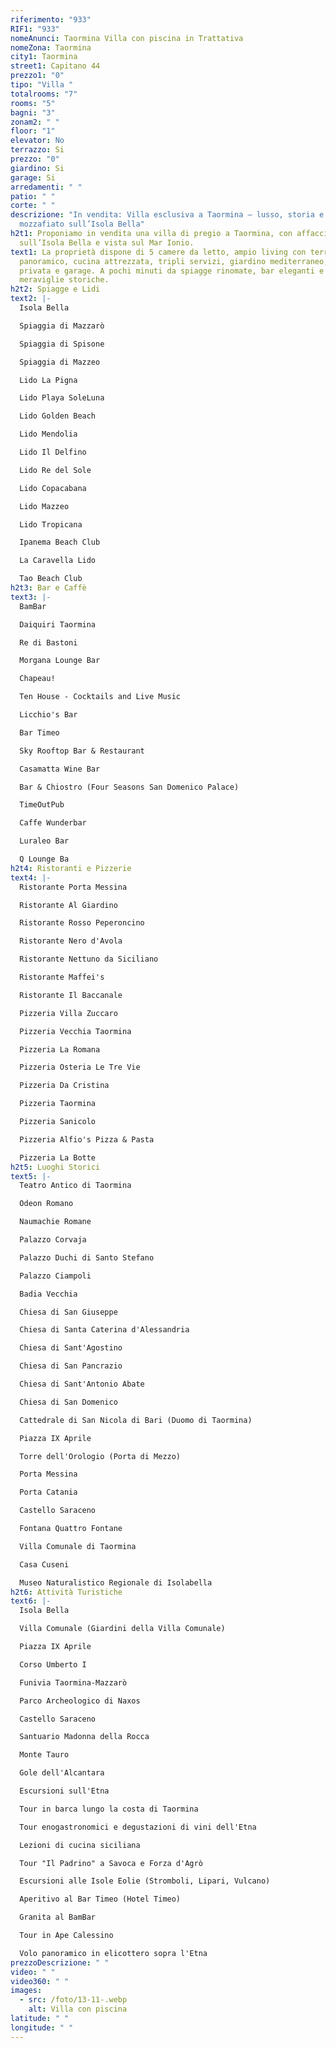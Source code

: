 ```yaml
---
riferimento: "933"
RIF1: "933"
nomeAnunci: Taormina Villa con piscina in Trattativa
nomeZona: Taormina
city1: Taormina
street1: Capitano 44
prezzo1: "0"
tipo: "Villa "
totalrooms: "7"
rooms: "5"
bagni: "3"
zonam2: " "
floor: "1"
elevator: No
terrazzo: Si
prezzo: "0"
giardino: Si
garage: Si
arredamenti: " "
patio: " "
corte: " "
descrizione: "In vendita: Villa esclusiva a Taormina – lusso, storia e vista
  mozzafiato sull’Isola Bella"
h2t1: Proponiamo in vendita una villa di pregio a Taormina, con affaccio diretto
  sull’Isola Bella e vista sul Mar Ionio.
text1: La proprietà dispone di 5 camere da letto, ampio living con terrazzo
  panoramico, cucina attrezzata, tripli servizi, giardino mediterraneo, piscina
  privata e garage. A pochi minuti da spiagge rinomate, bar eleganti e
  meraviglie storiche.
h2t2: Spiagge e Lidi
text2: |-
  Isola Bella

  Spiaggia di Mazzarò

  Spiaggia di Spisone

  Spiaggia di Mazzeo

  Lido La Pigna

  Lido Playa SoleLuna

  Lido Golden Beach

  Lido Mendolia

  Lido Il Delfino

  Lido Re del Sole

  Lido Copacabana

  Lido Mazzeo

  Lido Tropicana

  Ipanema Beach Club

  La Caravella Lido

  Tao Beach Club
h2t3: Bar e Caffè
text3: |-
  BamBar

  Daiquiri Taormina

  Re di Bastoni

  Morgana Lounge Bar

  Chapeau!

  Ten House - Cocktails and Live Music

  Licchio's Bar

  Bar Timeo

  Sky Rooftop Bar & Restaurant

  Casamatta Wine Bar

  Bar & Chiostro (Four Seasons San Domenico Palace)

  TimeOutPub

  Caffe Wunderbar

  Luraleo Bar

  Q Lounge Ba
h2t4: Ristoranti e Pizzerie
text4: |-
  Ristorante Porta Messina

  Ristorante Al Giardino

  Ristorante Rosso Peperoncino

  Ristorante Nero d'Avola

  Ristorante Nettuno da Siciliano

  Ristorante Maffei's

  Ristorante Il Baccanale

  Pizzeria Villa Zuccaro

  Pizzeria Vecchia Taormina

  Pizzeria La Romana

  Pizzeria Osteria Le Tre Vie

  Pizzeria Da Cristina

  Pizzeria Taormina

  Pizzeria Sanicolo

  Pizzeria Alfio's Pizza & Pasta

  Pizzeria La Botte
h2t5: Luoghi Storici
text5: |-
  Teatro Antico di Taormina

  Odeon Romano

  Naumachie Romane

  Palazzo Corvaja

  Palazzo Duchi di Santo Stefano

  Palazzo Ciampoli

  Badia Vecchia

  Chiesa di San Giuseppe

  Chiesa di Santa Caterina d'Alessandria

  Chiesa di Sant'Agostino

  Chiesa di San Pancrazio

  Chiesa di Sant'Antonio Abate

  Chiesa di San Domenico

  Cattedrale di San Nicola di Bari (Duomo di Taormina)

  Piazza IX Aprile

  Torre dell'Orologio (Porta di Mezzo)

  Porta Messina

  Porta Catania

  Castello Saraceno

  Fontana Quattro Fontane

  Villa Comunale di Taormina

  Casa Cuseni

  Museo Naturalistico Regionale di Isolabella
h2t6: Attività Turistiche
text6: |-
  Isola Bella

  Villa Comunale (Giardini della Villa Comunale)

  Piazza IX Aprile

  Corso Umberto I

  Funivia Taormina-Mazzarò

  Parco Archeologico di Naxos

  Castello Saraceno

  Santuario Madonna della Rocca

  Monte Tauro

  Gole dell'Alcantara

  Escursioni sull'Etna

  Tour in barca lungo la costa di Taormina

  Tour enogastronomici e degustazioni di vini dell'Etna

  Lezioni di cucina siciliana

  Tour "Il Padrino" a Savoca e Forza d'Agrò

  Escursioni alle Isole Eolie (Stromboli, Lipari, Vulcano)

  Aperitivo al Bar Timeo (Hotel Timeo)

  Granita al BamBar

  Tour in Ape Calessino

  Volo panoramico in elicottero sopra l'Etna
prezzoDescrizione: " "
video: " "
video360: " "
images:
  - src: /foto/13-11-.webp
    alt: Villa con piscina
latitude: " "
longitude: " "
---
```

